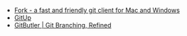 - [Fork - a fast and friendly git client for Mac and Windows](https://git-fork.com/)
- [GitUp](https://gitup.co)
- [GitButler | Git Branching, Refined](https://gitbutler.com)